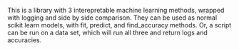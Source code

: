 This is a library with 3 interepretable machine learning methods, wrapped with logging and side by side comparison. They can be used as normal scikit learn models, with fit, predict, and find_accuracy methods. Or, a script can be run on a data set, which will run all three and return logs and accuracies. 